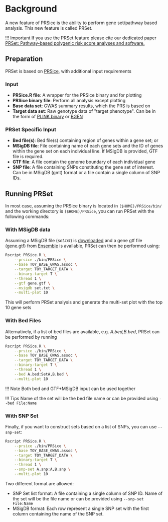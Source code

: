 # Background
A new feature of PRSice is the ability to perform gene set/pathway based analysis. This new feature is called PRSet.

!!! Important
    If you use the PRSet feature please cite our dedicated paper [PRSet: Pathway-based polygenic risk score analyses and software.](https://doi.org/10.1371/journal.pgen.1010624)

## Preparation
PRSet is based on [PRSice](quick_start.md), with additional input requirements

### Input
- **PRSice.R file**: A wrapper for the PRSice binary and for plotting
- **PRSice binary file**: Perform all analysis except plotting
- **Base data set**: GWAS summary results, which the PRS is based on
- **Target data set**: Raw genotype data of "target phenotype". Can be in the form of  [PLINK binary](https://www.cog-genomics.org/plink2/formats#bed) or [BGEN](http://www.well.ox.ac.uk/~gav/bgen_format/)

### PRSet Specific Input
- **Bed file(s)**: Bed file(s) containing region of genes within a gene set; or
- **MSigDB file**: File containing name of each gene sets and the ID of genes within the
gene set on each individual line. If MSigDB is provided, GTF file is required.
- **GTF file**: A file contain the genome boundary of each individual gene
- **SNP file**: A file containing SNPs constituting the gene set of interest. Can be in MSigDB (gmt) format or a file contain a single column of SNP IDs.

## Running PRSet

In most case, assuming the PRSice binary is located in `($HOME)/PRSice/bin/` and the working directory is `($HOME)/PRSice`, you can run PRSet with the following commands:

### With MSigDB data
Assuming a MSigDB file (*set.txt*) is [downloaded](http://software.broadinstitute.org/gsea/msigdb/) and a gene gtf file (gene.gtf) from [Ensemble](http://www.ensembl.org/index.html) is available, PRSet can then be performed using: 

``` bash hl_lines="7 8 9"
Rscript PRSice.R \
    --prsice ./bin/PRSice \
    --base TOY_BASE_GWAS.assoc \
    --target TOY_TARGET_DATA \
    --binary-target T \
    --thread 1 \
    --gtf gene.gtf \
    --msigdb set.txt \
    --multi-plot 10
```

This will perform PRSet analysis and generate the multi-set plot with the top 10 gene sets

### With Bed Files
Alternatively, if a list of bed files are available, e.g. *A.bed,B.bed*, PRSet can be performed by running

``` bash hl_lines="7 8"
Rscript PRSice.R \
    --prsice ./bin/PRSice \
    --base TOY_BASE_GWAS.assoc \
    --target TOY_TARGET_DATA \
    --binary-target T \
    --thread 1 \
    --bed A.bed:SetA,B.bed \
    --multi-plot 10
```

!!! Note
    Both bed and GTF+MSigDB input can be used together

!!! Tips
    Name of the set will be the bed file name or can be provided using `--bed File:Name`

### With SNP Set
Finally, if you want to construct sets based on a list of SNPs, you can use `--snp-set`:

``` bash hl_lines="7 8"
Rscript PRSice.R \
    --prsice ./bin/PRSice \
    --base TOY_BASE_GWAS.assoc \
    --target TOY_TARGET_DATA \
    --binary-target T \
    --thread 1 \
    --snp-set A.snp:A,B.snp \
    --multi-plot 10
```

Two different format are allowed:

- SNP Set list format: A file containing a single column of SNP ID. Name of the set will be the file name or can be provided using `--snp-set File:Name`
- MSigDB format: Each row represent a single SNP set with the first column containing the name of the SNP set.
